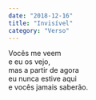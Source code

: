 ```yaml
---
date: "2018-12-16"
title: "Invisível"
category: "Verso"
---
```


Vocês me veem\
e eu os vejo,\
mas a partir de agora\
eu nunca estive aqui\
e vocês jamais saberão.

